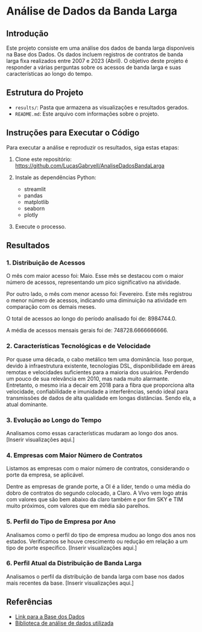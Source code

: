 # Análise de Dados da Banda Larga

## Introdução

Este projeto consiste em uma análise dos dados de banda larga disponíveis na Base dos Dados. Os dados incluem registros de contratos de banda larga fixa realizados entre 2007 e 2023 (Abril). O objetivo deste projeto é responder a várias perguntas sobre os acessos de banda larga e suas características ao longo do tempo.

## Estrutura do Projeto

- `results/`: Pasta que armazena as visualizações e resultados gerados.
- `README.md`: Este arquivo com informações sobre o projeto.

## Instruções para Executar o Código

Para executar a análise e reproduzir os resultados, siga estas etapas:

1. Clone este repositório: https://github.com/LucasGabryell/AnaliseDadosBandaLarga

2. Instale as dependências Python:
   - streamlit
   - pandas
   - matplotlib
   - seaborn
   - plotly

3. Execute o processo.

## Resultados

### 1. Distribuição de Acessos

O mês com maior acesso foi: Maio. Esse mês se destacou com o maior número de acessos, representando um pico significativo na atividade.

Por outro lado, o mês com menor acesso foi: Fevereiro. Este mês registrou o menor número de acessos, indicando uma diminuição na atividade em comparação com os demais meses.

O total de acessos ao longo do período analisado foi de: 8984744.0.

A média de acessos mensais gerais foi de: 748728.6666666666.

### 2. Características Tecnológicas e de Velocidade

Por quase uma década, o cabo metálico tem uma dominância. Isso porque, devido à infraestrutura existente, tecnologias DSL, disponibilidade em áreas remotas e velocidades suficientes para a maioria dos usuários. Perdendo um pouco de sua relevância em 2010, mas nada muito alarmante. Entretanto, o mesmo iria a decair em 2018 para a fibra que proporciona alta velocidade, confiabilidade e imunidade a interferências, sendo ideal para transmissões de dados de alta qualidade em longas distâncias. Sendo ela, a atual dominante.

### 3. Evolução ao Longo do Tempo

Analisamos como essas características mudaram ao longo dos anos. [Inserir visualizações aqui.]

### 4. Empresas com Maior Número de Contratos

Listamos as empresas com o maior número de contratos, considerando o porte da empresa, se aplicável.

Dentre as empresas de grande porte, a OI é a líder, tendo o uma média do dobro de contratos do segundo colocado, a Claro. A Vivo vem logo atrás com valores que são bem abaixo da claro também e por fim SKY e TIM muito próximos, com valores que em média são parelhos.

### 5. Perfil do Tipo de Empresa por Ano

Analisamos como o perfil do tipo de empresa mudou ao longo dos anos nos estados. Verificamos se houve crescimento ou redução em relação a um tipo de porte específico. [Inserir visualizações aqui.]

### 6. Perfil Atual da Distribuição de Banda Larga

Analisamos o perfil da distribuição de banda larga com base nos dados mais recentes da base. [Inserir visualizações aqui.]

## Referências

- [Link para a Base dos Dados](https://basedosdados.org/dataset/4ba41417-ba19-4022-bc24-6837db973009?table=26f41ddd-3b01-492a-9119-6255b3cdcf72)
- [Biblioteca de análise de dados utilizada](https://pandas.pydata.org/)



